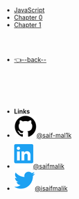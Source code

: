 - [JavaScript](/JavaScript/README.md)
- [Chapter 0](/JavaScript/chapter%200/README.md)
- [Chapter 1](/JavaScript/Chapter%201/README.md)

<br/>

<br/>


- [👈--back--](../)


<br/>

<br/>

<br/>

<br/>

- **Links**
- [![Github](../assets/img/github.svg)@saif-mal1k](https://github.com/saif-mal1k/)
- [![LinkedIn](../assets/img/linkedin.svg)@saifmalik](http://twitter.com/isaifmalik)
- [![Twitter](../assets/img/twitter.svg)@isaifmalik](http://linkedin.com/in/saifmalik)
